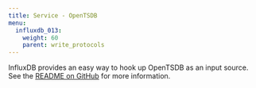 ```yaml
---
title: Service - OpenTSDB
menu:
  influxdb_013:
    weight: 60
    parent: write_protocols
---
```


InfluxDB provides an easy way to hook up OpenTSDB as an input source.
See the [README on GitHub](https://github.com/influxdb/influxdb/blob/master/services/opentsdb/README.md) for more information.
